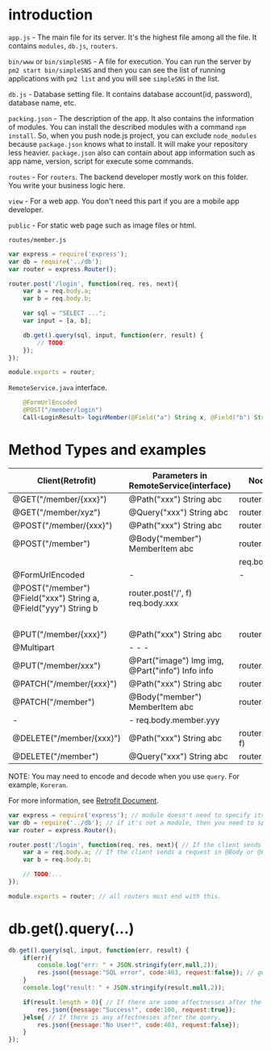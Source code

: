 # introduction

`app.js` - The main file for its server. It's the highest file among all the file. It contains `modules`, `db.js`, `routers`.

`bin/www` or `bin/simpleSNS` - A file for execution. You can run the server by `pm2 start bin/simpleSNS` and then you can see the list of running applications with `pm2 list` and you will see `simpleSNS` in the list.

`db.js` - Database setting file. It contains database account(id, password), database name, etc.

`packing.json` - The description of the app. It also contains the information of modules. You can install the described modules with a command `npm install`. So, when you push node.js project, you can exclude `node_modules` because `package.json` knows what to install. It will make your repository less heavier. `package.json` also can contain about app information such as app name, version, script for execute some commands.

`routes` - For `routers`. The backend developer mostly work on this folder. You write your business logic here.

`view` - For a web app. You don't need this part if you are a mobile app developer.

`public` - For static web page such as image files or html.

`routes/member.js`

```javascript
var express = require('express');
var db = require('../db');
var router = express.Router();

router.post('/login', function(req, res, next){
	var a = req.body.a;
	var b = req.body.b;

	var sql = "SELECT ...";
	var input = [a, b];

	db.get().query(sql, input, function(err, result) {
		// TODO:
	});
});

module.exports = router;
```

`RemoteService.java` interface.

```java
    @FormUrlEncoded
    @POST("/member/login")
    Call<LoginResult> loginMember(@Field("a") String x, @Field("b") String y);
```

# Method Types and examples

| Client(Retrofit)         | Parameters in RemoteService(interface)          | Nodejs(method)            | Nodejs(get data)       |
| ------------------------ |-------------------------------------------------| --------------------------| -----------------------|
| @GET("/member/{xxx}")    | @Path("xxx") String abc                         | router.get('/:xxx', f)    | req.params.xxx         |
| @GET("/member/xyz")      | @Query("xxx") String abc                        | router.get('/xyz', f)     | req.query.xxx          |
| @POST("/member/{xxx}")   | @Path("xxx") String abc                         | router.post('/:xxx', f)   | req.params.xxx         |
| @POST("/member")         | @Body("member") MemberItem abc                  | router.post('/', f)       | req.body.member.xxx    |
|                          |                                                 |                             req.body.member.yyy    
| @FormUrlEncoded          |                      -                          |           -               |            -           |
| @POST("/member")          @Field("xxx") String a, @Field("yyy") String b  | router.post('/', f)          req.body.xxx           
|                          |                                                 |                           | req.body.yyy           |
| @PUT("/member/{xxx}")    | @Path("xxx") String abc                         | router.put('/:xxx', f)    | req.params.xxx         |
| @Multipart               |                      -                                      -                            -
| @PUT("/member/xxx")      | @Part("image") Img img, @Part("info") Info info | router.put('/xxx', f)     | [Multiparty Library](https://github.com/pillarjs/multiparty)               |
| @PATCH("/member/{xxx}")  | @Path("xxx") String abc                         | router.patch('/:xxx', f)  | req.params.xxx         |
| @PATCH("/member")        | @Body("member") MemberItem abc                  | router.patch('/', f)      | req.body.member.xxx    |
|                                                 -                          |            -                req.body.member.yyy           
| @DELETE("/member/{xxx}") | @Path("xxx") String abc                         | router.delete('/:xxx', f) | req.params.xxx         |
| @DELETE("/member")       | @Query("xxx") String abc                        | router.delete('/', f)     | req.query.xxx          |

NOTE: You may need to encode and decode when you use `query`. For example, `Koreran`.

For more information, see [Retrofit Document](http://devflow.github.io/retrofit-kr).
	
```javascript
var express = require('express'); // module doesn't need to specify its path.
var db = require('../db'); // if it's not a module, then you need to specify the correct path.
var router = express.Router();

router.post('/login', function(req, res, next){ // If the client sends a request with POST method, then you need to use `router.post`.
	var a = req.body.a; // If the client sends a request in @Body or @Field, you need to get the data with req.body.item_name;
	var b = req.body.b;

	// TODO:...
});

module.exports = router; // all routers must end with this.
```

# db.get().query(...)

```javascript
db.get().query(sql, input, function(err, result) {
	if(err){
		console.log("err: " + JSON.stringify(err,null,2));
		res.json({message:"SQL error", code:403, request:false}); // get the json data. The client would need `Gson`.
	}
	console.log("result: " + JSON.stringify(result,null,2));

	if(result.length > 0){ // If there are some affectnesses after the query.
		res.json({message:"Success!", code:100, request:true});
	}else{ // If there is any affectnesses after the query.
		res.json({message:"No User!", code:403, request:false});
	}
});
```
